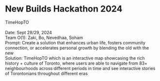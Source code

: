 # New Builds Hackathon 2024
TimeHopTO
<br />
<br />
Date: Sept 28/29, 2024
<br />
Team O(1): Zaki, Bo, Nevedhaa, Soham 
<br />
Prompt: Create a solution that enhances urban life, fosters community connection, or accelerates personal growth by blending the old with the new
<br />
Solution: TimeHopTO which is an interactive map showcasing the rich history + culture of Toronto, where users are able to navigate from 83+ neighbourhoods across different periods in time and see interactive stories of Torontonians throughout different eras
